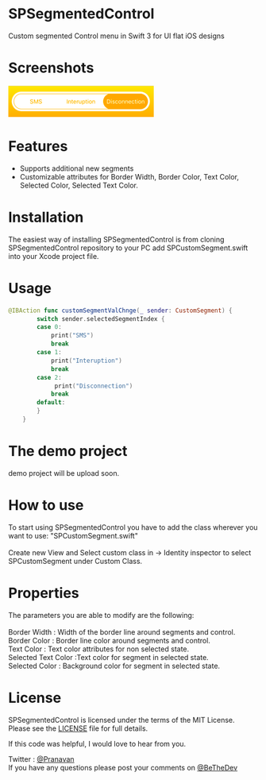 # SPSegmentedControl
Custom segmented Control menu in Swift 3 for UI flat iOS designs

# Screenshots
<img src="https://raw.githubusercontent.com/pranavansp/SPSegmentedControl/master/Screen%20Shot%202019-07-05%20at%202.21.51%20PM.png" /></a>

# Features
- Supports additional new segments <br/>
- Customizable attributes for Border Width, Border Color, Text Color, Selected Color, Selected Text Color. <br/>

# Installation
The easiest way of installing SPSegmentedControl is from cloning SPSegmentedControl repository to your PC
add SPCustomSegment.swift into your Xcode project file. <br/>

# Usage
```swift
@IBAction func customSegmentValChnge(_ sender: CustomSegment) {
        switch sender.selectedSegmentIndex {
        case 0:
            print("SMS")
            break
        case 1:
            print("Interuption")
            break
        case 2:
             print("Disconnection")
            break
        default:
        }
    }
 ```   
# The demo project
demo project will be upload soon. <br/>

# How to use
To start using SPSegmentedControl you have to add the class wherever you want to use: "SPCustomSegment.swift" <br/>
<br/>
Create new View and Select custom class in -> Identity inspector to select SPCustomSegment under Custom Class.<br/>

# Properties

The parameters you are able to modify are the following: <br/>
<br/>
Border Width : Width of the border line around segments and control. <br/>
Border Color : Border line color around segments and control. <br/>
Text Color :  Text color attributes for non selected state. <br/>
Selected Text Color :Text color for segment in selected state. <br/>
Selected Color : Background color for segment in selected state. <br/>


# License

SPSegmentedControl is licensed under the terms of the MIT License. Please see the [LICENSE](LICENSE) file for full details.

If this code was helpful, I would love to hear from you.

Twitter : [@Pranavan](http://twitter.com/ImPrana) <br/>
If you have any questions please post your comments on  [@BeTheDev](http://www.bethedev.com/2017/08/custom-segmented-control-menu-in-swift-3.html)
